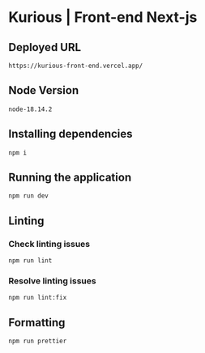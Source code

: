 # Kurious | Front-end Next-js

## Deployed URL

```
https://kurious-front-end.vercel.app/
```

## Node Version

```
node-18.14.2
```

## Installing dependencies

```
npm i
```

## Running the application

```
npm run dev
```

## Linting

### Check linting issues

```
npm run lint
```

### Resolve linting issues

```
npm run lint:fix
```

## Formatting

```
npm run prettier
```
